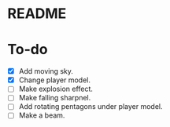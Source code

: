 # README

# To-do
- [x] Add moving sky.
- [x] Change player model.
- [ ] Make explosion effect.
- [ ] Make falling sharpnel.
- [ ] Add rotating pentagons under player model.
- [ ] Make a beam.